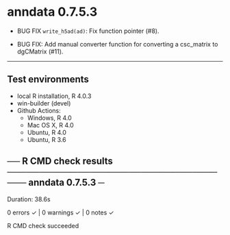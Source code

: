 # anndata 0.7.5.3

* BUG FIX `write_h5ad(ad)`: Fix function pointer (#8).

* BUG FIX: Add manual converter function for converting a csc_matrix to dgCMatrix (#11).

--------------------------------------------------------------------------

## Test environments
* local R installation, R 4.0.3
* win-builder (devel)
* Github Actions: 
  - Windows, R 4.0
  - Mac OS X, R 4.0
  - Ubuntu, R 4.0
  - Ubuntu, R 3.6

## ── R CMD check results ──────────────────────────────────── anndata 0.7.5.3 ─
Duration: 38.6s

0 errors ✓ | 0 warnings ✓ | 0 notes ✓

R CMD check succeeded
